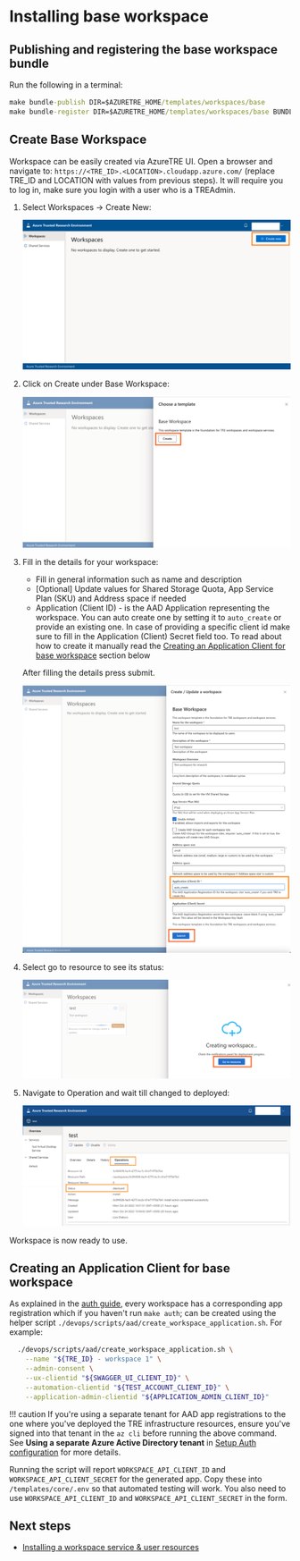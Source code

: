 # Installing base workspace

## Publishing and registering the base workspace bundle

Run the following in a terminal:

  ```cmd
  make bundle-publish DIR=$AZURETRE_HOME/templates/workspaces/base
  make bundle-register DIR=$AZURETRE_HOME/templates/workspaces/base BUNDLE_TYPE=workspace
  ```

## Create Base Workspace

Workspace can be easily created via AzureTRE UI. Open a browser and navigate to: `https://<TRE_ID>.<LOCATION>.cloudapp.azure.com/` (replace TRE_ID and LOCATION with values from previous steps). It will require you to log in, make sure you login with a user who is a TREAdmin.

1. Select Workspaces -> Create New:

    ![Create workspace main](../assets/create-workspace-main.png)

1. Click on Create under Base Workspace:

    ![Create workspace](../assets/create-workspace.png)

1. Fill in the details for your workspace:

    - Fill in general information such as name and description
    - [Optional] Update values for Shared Storage Quota, App Service Plan (SKU) and Address space if needed
    - Application (Client ID) - is the AAD Application representing the workspace. You can auto create one by setting it to `auto_create` or provide an existing one. In case of providing a specific client id make sure to fill in the Application (Client) Secret field too. To read about how to create it manually read the [Creating an Application Client for base workspace](#creating-an-application-client-for-base-workspace) section below

    After filling the details press submit.

    ![Create workspace - Fill Details](../assets/create-workspace-fill-details.png)

1. Select go to resource to see its status:

    ![Create Workspace In Progress](../assets/create-workspace-in-progress.png)

1. Navigate to Operation and wait till changed to deployed:

    ![Create Workspace Status](../assets/create-workspace-status.png)

Workspace is now ready to use.


## Creating an Application Client for base workspace

As explained in the [auth guide](auth.md), every workspace has a corresponding app registration which if you haven't run `make auth`; can be created using the helper script `./devops/scripts/aad/create_workspace_application.sh`. For example:

```bash
  ./devops/scripts/aad/create_workspace_application.sh \
    --name "${TRE_ID} - workspace 1" \
    --admin-consent \
    --ux-clientid "${SWAGGER_UI_CLIENT_ID}" \
    --automation-clientid "${TEST_ACCOUNT_CLIENT_ID}" \
    --application-admin-clientid "${APPLICATION_ADMIN_CLIENT_ID}"
```

!!! caution
    If you're using a separate tenant for AAD app registrations to the one where you've deployed the TRE infrastructure resources, ensure you've signed into that tenant in the `az cli` before running the above command. See **Using a separate Azure Active Directory tenant** in [Setup Auth configuration](./setup-instructions/setup-auth-entities.md) for more details.

Running the script will report `WORKSPACE_API_CLIENT_ID` and `WORKSPACE_API_CLIENT_SECRET` for the generated app. Copy these into `/templates/core/.env` so that automated testing will work. You also need to use `WORKSPACE_API_CLIENT_ID` and `WORKSPACE_API_CLIENT_SECRET` in the form.

## Next steps

* [Installing a workspace service & user resources](./ui-install-workspace-service-and-user-resource.md)
